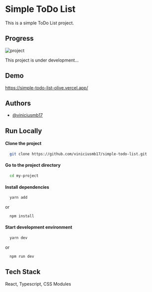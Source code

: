 
# Simple ToDo List

This is a simple ToDo List project.


## Progress
![project](https://progress-bar.dev/30?title=Project)

This project is under development...

## Demo

https://simple-todo-list-olive.vercel.app/


## Authors

- [@viniciusmb17](https://www.github.com/viniciusmb17)


## Run Locally

#### Clone the project

```bash
  git clone https://github.com/viniciusmb17/simple-todo-list.git
```

#### Go to the project directory

```bash
  cd my-project
```

#### Install dependencies

```bash
  yarn add
```
or
```bash
  npm install
```

#### Start development environment

```bash
  yarn dev
```
or
```bash
  npm run dev
```


## Tech Stack

React, Typescript, CSS Modules


